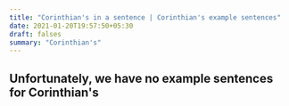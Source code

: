 ```yaml
---
title: "Corinthian's in a sentence | Corinthian's example sentences"
date: 2021-01-20T19:57:50+05:30
draft: falses
summary: "Corinthian's"
---
```

## Unfortunately, we have no example sentences for Corinthian's                 
